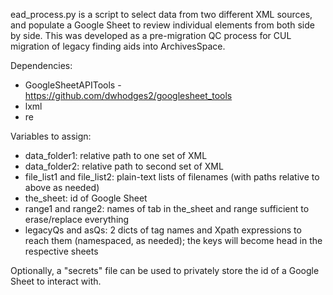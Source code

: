 ead_process.py is a script to select data from two different XML sources, and populate a Google Sheet to review individual elements from both side by side. This was developed as a pre-migration QC process for CUL migration of legacy finding aids into ArchivesSpace.

Dependencies:

* GoogleSheetAPITools - https://github.com/dwhodges2/googlesheet_tools
* lxml
* re

Variables to assign:
* data_folder1: relative path to one set of XML
* data_folder2: relative path to second set of XML
* file_list1 and file_list2: plain-text lists of filenames (with paths relative to above as needed)
* the_sheet: id of Google Sheet
* range1 and range2: names of tab in the_sheet and range sufficient to erase/replace everything
* legacyQs and asQs: 2 dicts of tag names and Xpath expressions to reach them (namespaced, as needed); the keys will become head in the respective sheets



Optionally, a "secrets" file can be used to privately store the id of a Google Sheet to interact with.

